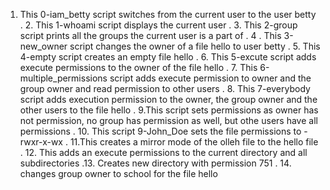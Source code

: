 1. This 0-iam_betty script switches from the current user to the user betty
. 2. This 1-whoami script displays the current user
. 3. This 2-group script prints all the groups the current user is a part of
. 4 . This 3-new_owner script changes the owner of a file hello to user betty
. 5. This 4-empty script creates an empty file hello
. 6. This 5-excute script adds execute permissions to the owner of the file hello
. 7. This 6-multiple_permissions script adds execute permission to owner and the group owner and read permission to other users
. 8. This 7-everybody script adds execution permission to the owner, the group owner and the other users to the file hello
. 9.This script sets permissions as owner has not permission, no group has permission as well, but othe users have all permissions
. 10. This script 9-John_Doe sets the file permissions to -rwxr-x-wx
. 11.This creates a mirror mode of the olleh file to the hello file
. 12. This adds an execute permissions to the current directory and all subdirectories
.13. Creates new directory with permission 751
. 14. changes group owner to school for the file hello

